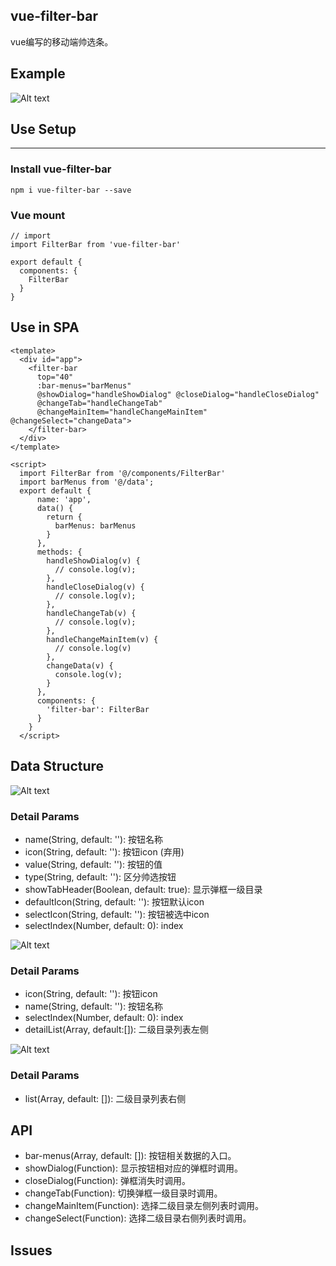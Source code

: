 ## vue-filter-bar

vue编写的移动端帅选条。

## Example

![Alt text](/demo/static/filterbar.jpeg)

## Use Setup

* * *

### Install vue-filter-bar

    npm i vue-filter-bar --save

### Vue mount

    // import
    import FilterBar from 'vue-filter-bar'

    export default {
      components: {
        FilterBar
      }
    }

## Use in SPA

    <template>
      <div id="app">
        <filter-bar 
          top="40" 
          :bar-menus="barMenus" 
          @showDialog="handleShowDialog" @closeDialog="handleCloseDialog" 
          @changeTab="handleChangeTab"
          @changeMainItem="handleChangeMainItem" @changeSelect="changeData">
        </filter-bar>
      </div>
    </template>

    <script>
      import FilterBar from '@/components/FilterBar'
      import barMenus from '@/data';
      export default {
          name: 'app',
          data() {
            return {
              barMenus: barMenus
            }
          },
          methods: {
            handleShowDialog(v) {
              // console.log(v);
            },
            handleCloseDialog(v) {
              // console.log(v);
            },
            handleChangeTab(v) {
              // console.log(v);
            },
            handleChangeMainItem(v) {
              // console.log(v)
            },
            changeData(v) {
              console.log(v);
            }
          },
          components: {
            'filter-bar': FilterBar
          }
        }
      </script>


## Data Structure

![Alt text](/demo/static/data1.jpeg)

### Detail Params

   * name(String, default: ''): 按钮名称
   * icon(String, default: ''): 按钮icon (弃用)
   * value(String, default: ''): 按钮的值
   * type(String, default: ''): 区分帅选按钮
   * showTabHeader(Boolean, default: true): 显示弹框一级目录
   * defaultIcon(String, default: ''): 按钮默认icon
   * selectIcon(String, default: ''): 按钮被选中icon
   * selectIndex(Number, default: 0): index


![Alt text](/demo/static/data2.jpeg)


### Detail Params

   * icon(String, default: ''): 按钮icon
   * name(String, default: ''): 按钮名称
   * selectIndex(Number, default: 0): index
   * detailList(Array, default:[]): 二级目录列表左侧

![Alt text](/demo/static/data3.jpeg)

### Detail Params

  * list(Array, default: []): 二级目录列表右侧

## API

   * bar-menus(Array, default: []): 按钮相关数据的入口。
   * showDialog(Function): 显示按钮相对应的弹框时调用。
   * closeDialog(Function): 弹框消失时调用。
   * changeTab(Function): 切换弹框一级目录时调用。
   * changeMainItem(Function): 选择二级目录左侧列表时调用。
   * changeSelect(Function): 选择二级目录右侧列表时调用。

## Issues